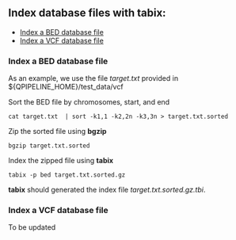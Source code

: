 

## Index database files with **tabix**:
* [Index a BED database file](#Index-a-BED-database-file)
* [Index a VCF database file](#Index-a-VCF-database-file)


### Index a BED database file
As an example, we use the file _target.txt_ provided in ${QPIPELINE_HOME}/test_data/vcf 

Sort the BED file by chromosomes, start, and end
```
cat target.txt  | sort -k1,1 -k2,2n -k3,3n > target.txt.sorted
```
Zip the sorted file using **bgzip** 
```
bgzip target.txt.sorted
```
Index the zipped file using **tabix** 
```
tabix -p bed target.txt.sorted.gz
```
**tabix** should generated the index file _target.txt.sorted.gz.tbi_.


### Index a VCF database file 
To be updated
